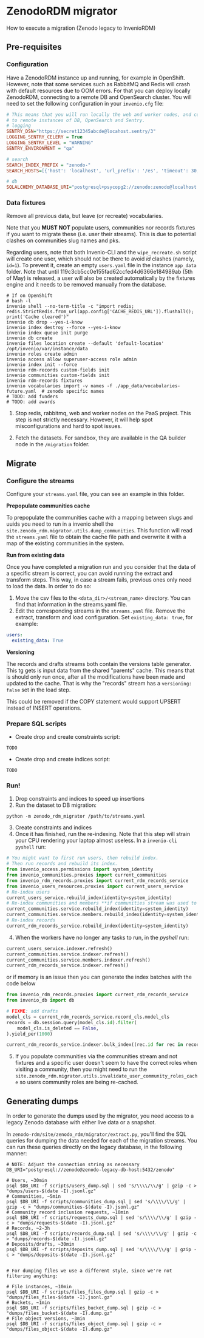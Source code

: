 # ZenodoRDM migrator

How to execute a migration (Zenodo legacy to InvenioRDM)

## Pre-requisites

### Configuration

Have a ZenodoRDM instance up and running, for example in OpenShift. However,
note that some services such as RabbitMQ and Redis will crash with default
resources due to OOM errors. For that you can deploy locally ZenodoRDM,
connecting to a remote DB and OpenSearch cluster. You will need to set the
following configuration in your `invenio.cfg` file:

```cfg
# This means that you will run locally the web and worker nodes, and connect
# to remote instances of DB, OpenSearch and Sentry.
# logging
SENTRY_DSN="https://secret12345abcde@locahost.sentry/3"
LOGGING_SENTRY_CELERY = True
LOGGING_SENTRY_LEVEL = "WARNING"
SENTRY_ENVIRONMENT = "qa"

# search
SEARCH_INDEX_PREFIX = "zenodo-"
SEARCH_HOSTS=[{'host': 'localhost', 'url_prefix': '/es', 'timeout': 30, 'port': 443, 'use_ssl': True, 'verify_certs': True, 'http_auth':('zenodo', 'password')}]

# db
SQLALCHEMY_DATABASE_URI="postgresql+psycopg2://zenodo:zenodo@localhost:5432/zenodo"
```

### Data fixtures

Remove all previous data, but leave (or recreate) vocabularies.

Note that you **MUST NOT** populate users, communities nor records fixtures if you want to
migrate these (i.e. user their streams). This is due to potential clashes on communities
slug names and pks.

Regarding users, note that both Invenio-CLI and the `wipe_recreate.sh` script will create
one user, which should not be there to avoid _id_ clashes (namely, `id=1`). To prevent it,
create an empty `users.yaml` file in the instance `app_data` folder. Note that until
119c3cb5cc0e155fad62ccfed4d6366e184989ab (5th of May) is released, a user will also be
created automatically by the fixtures engine and it needs to be removed manually from the
database.

```console
# If on OpenShift
# bash -l
invenio shell --no-term-title -c "import redis; redis.StrictRedis.from_url(app.config['CACHE_REDIS_URL']).flushall(); print('Cache cleared')"
invenio db drop --yes-i-know
invenio index destroy --force --yes-i-know
invenio index queue init purge
invenio db create
invenio files location create --default 'default-location' /opt/invenio/var/instance/data
invenio roles create admin
invenio access allow superuser-access role admin
invenio index init --force
invenio rdm-records custom-fields init
invenio communities custom-fields init
invenio rdm-records fixtures
invenio vocabularies import -v names -f ./app_data/vocabularies-future.yaml  # zenodo specific names
# TODO: add funders
# TODO: add awards
```

1. Stop redis, rabbitmq, web and worker nodes on the PaaS project. This step
  is not strictly necessary. However, it will help spot misconfigurations and
  hard to spot issues.

2. Fetch the datasets. For sandbox, they are available in the QA builder node
  in the `/migration` folder.

## Migrate

### Configure the streams

Configure your `streams.yaml` file, you can see an example in this folder.

**Prepopulate communities cache**

To prepopulate the communities cache with a mapping between slugs and uuids you
need to run in a invenio shell the `site.zenodo_rdm.migrator.utils.dump_communities`.
This function will read the `streams.yaml` file to obtain the cache file path
and overwrite it with a map of the existing communities in the system.

**Run from existing data**

Once you have completed a migration run and you consider that the data of a specific
stream is correct, you can avoid running the extract and transform steps. This way,
in case a stream fails, previous ones only need to load the data. In order to do so:

1. Move the csv files to the `<data_dir>/<stream_name>` directory. You can find that
information in the streams.yaml file.
2. Edit the corresponding streams in the `streams.yaml` file. Remove the extract,
transform and load configuration. Set `existing_data: true`, for example:

```yaml
users:
  existing_data: True
```

**Versioning**

The records and drafts streams both contain the versions table generator. This tg gets is
input data from the shared "parents" cache. This means that is should only run once, after
all the modifications have been made and updated to the cache. That is why the "records"
stream has a `versioning: false` set in the load step.

This could be removed if the COPY statement would support UPSERT instead of INSERT
operations.

### Prepare SQL scripts

- Create drop and create constraints script:

```
TODO
```

- Create drop and create indices script:

```
TODO
```

### Run!

1. Drop constraints and indices to speed up insertions
2. Run the dataset to DB migration:

```shell
python -m zenodo_rdm_migrator /path/to/streams.yaml
```
3. Create constraints and indices
4. Once it has finished, run the re-indexing. Note that this step will strain your CPU rendering your laptop almost useless. In a `invenio-cli pyshell` run:

```python
# You might want to first run users, then rebuild index.
# Then run records and rebuild its index.
from invenio_access.permissions import system_identity
from invenio_communities.proxies import current_communities
from invenio_rdm_records.proxies import current_rdm_records_service
from invenio_users_resources.proxies import current_users_service
# Re-index users
current_users_service.rebuild_index(identity=system_identity)
# Re-index communities and members **if communities stream was used to populate communities**
current_communities.service.rebuild_index(identity=system_identity)
current_communities.service.members.rebuild_index(identity=system_identity)
# Re-index records
current_rdm_records_service.rebuild_index(identity=system_identity)
```

4. When the workers have no longer any tasks to run, in the _pyshell_ run:

```python
current_users_service.indexer.refresh()
current_communities.service.indexer.refresh()
current_communities.service.members.indexer.refresh()
current_rdm_records_service.indexer.refresh()
```

or if memory is an issue then you can generate the index batches with the code below

```python
from invenio_rdm_records.proxies import current_rdm_records_service
from invenio_db import db

# FIXME: add drafts
model_cls = current_rdm_records_service.record_cls.model_cls
records = db.session.query(model_cls.id).filter(
    model_cls.is_deleted == False,
).yield_per(1000)

current_rdm_records_service.indexer.bulk_index((rec.id for rec in records))
```

5. If you populate communities via the communities stream and not fixtures and a specific
user doesn't seem to have the correct roles when visiting a community, then you might
need to run the `site.zenodo_rdm.migrator.utils.invalidate_user_community_roles_cache`
so users community roles are being re-cached.

## Generating dumps

In order to generate the dumps used by the migrator, you need access to a legacy Zenodo
database with either live data or a snapshot.

In `zenodo-rdm/site/zenodo_rdm/migrator/extract.py`, you'll find the SQL queries for
dumping the data needed for each of the migration streams. You can run these queries
directly on the legacy database, in the following manner:

```shell
# NOTE: Adjust the connection string as necessary
DB_URI="postgresql://zenodo@zenodo-legacy-db-host:5432/zenodo"

# Users, ~30min
psql $DB_URI -f scripts/users_dump.sql | sed 's/\\\\/\\/g' | gzip -c > "dumps/users-$(date -I).jsonl.gz"
# Communities, ~5min
psql $DB_URI -f scripts/communities_dump.sql | sed 's/\\\\/\\/g' | gzip -c > "dumps/communities-$(date -I).jsonl.gz"
# Community record inclusion requests, ~10min
psql $DB_URI -f scripts/requests_dump.sql | sed 's/\\\\/\\/g' | gzip -c > "dumps/requests-$(date -I).jsonl.gz"
# Records, ~2-3h
psql $DB_URI -f scripts/records_dump.sql | sed 's/\\\\/\\/g' | gzip -c > "dumps/records-$(date -I).jsonl.gz"
# Deposits/drafts, ~30min
psql $DB_URI -f scripts/deposits_dump.sql | sed 's/\\\\/\\/g' | gzip -c > "dumps/deposits-$(date -I).jsonl.gz"


# For dumping files we use a different style, since we're not filtering anything:

# File instances, ~10min
psql $DB_URI -f scripts/files_files_dump.sql | gzip -c > "dumps/files_files-$(date -I).jsonl.gz"
# Buckets, ~1min
psql $DB_URI -f scripts/files_bucket_dump.sql | gzip -c > "dumps/files_bucket-$(date -I).dump.gz"
# File object versions, ~3min
psql $DB_URI -f scripts/files_object_dump.sql | gzip -c > "dumps/files_object-$(date -I).dump.gz"
```
